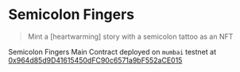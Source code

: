 # Semicolon Fingers
> Mint a [heartwarming] story with a semicolon tattoo as an NFT

Semicolon Fingers Main Contract deployed on `mumbai` testnet at [0x964d85d9D41615450dFC90c6571a9bF552aCE015](https://mumbai.polygonscan.com/address/0x964d85d9D41615450dFC90c6571a9bF552aCE015)
